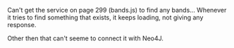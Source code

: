 Can't get the service on page 299 (bands.js) to find any bands... Whenever it tries to find something that exists, it keeps loading, not giving any response.

Other then that can't seeme to connect it with Neo4J.